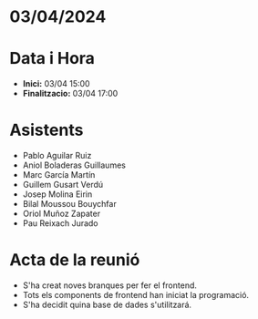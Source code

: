 # 03/04/2024

# Data i Hora
- **Inici:** 03/04 15:00
- **Finalitzacio:** 03/04 17:00


# Asistents

- Pablo Aguilar Ruiz
- Aniol Boladeras Guillaumes
- Marc García Martín
- Guillem Gusart Verdú
- Josep Molina Eirin
- Bilal Moussou Bouychfar
- Oriol Muñoz Zapater
- Pau Reixach Jurado

# Acta de la reunió

- S'ha creat noves branques per fer el frontend.
- Tots els components de frontend han iniciat la programació.
- S'ha decidit quina base de dades s'utilitzará.
